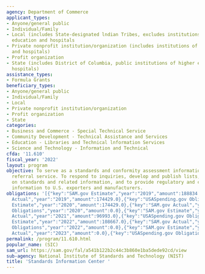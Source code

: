 ```yaml
---
agency: Department of Commerce
applicant_types:
- Anyone/general public
- Individual/Family
- Local (includes State-designated lndian Tribes, excludes institutions of higher
  education and hospitals
- Private nonprofit institution/organization (includes institutions of higher education
  and hospitals)
- Profit organization
- State (includes District of Columbia, public institutions of higher education and
  hospitals)
assistance_types:
- Formula Grants
beneficiary_types:
- Anyone/general public
- Individual/Family
- Local
- Private nonprofit institution/organization
- Profit organization
- State
categories:
- Business and Commerce - Special Technical Service
- Community Development - Technical Assistance and Services
- Education - Libraries and Technical lnformation Services
- Science and Technology - Information and Technical
cfda: '11.610'
fiscal_year: '2022'
layout: program
objective: To serve as a standards and conformity assessment information center and
  referral service. To respond to inquiries, develop and publish lists, and guidance
  on standards and related information, and to provide regulatory and certification
  information to U.S. exporters and manufacturers.
obligations: '[{"key":"SAM.gov Estimate","year":"2019","amount":188834.0},{"key":"SAM.gov
  Actual","year":"2019","amount":174429.0},{"key":"USASpending.gov Obligations","year":"2019","amount":0.0},{"key":"SAM.gov
  Estimate","year":"2020","amount":174429.0},{"key":"SAM.gov Actual","year":"2020","amount":90350.0},{"key":"USASpending.gov
  Obligations","year":"2020","amount":0.0},{"key":"SAM.gov Estimate","year":"2021","amount":106969.0},{"key":"SAM.gov
  Actual","year":"2021","amount":96993.0},{"key":"USASpending.gov Obligations","year":"2021","amount":0.0},{"key":"SAM.gov
  Estimate","year":"2022","amount":108667.0},{"key":"SAM.gov Actual","year":"2022","amount":101005.0},{"key":"USASpending.gov
  Obligations","year":"2022","amount":0.0},{"key":"SAM.gov Estimate","year":"2023","amount":116943.0},{"key":"SAM.gov
  Actual","year":"2023","amount":0.0},{"key":"USASpending.gov Obligations","year":"2023","amount":0.0}]'
permalink: /program/11.610.html
popular_name: (SIC)
sam_url: https://sam.gov/fal/a541b122b2c44c3b860e1ba5dede92cd/view
sub-agency: National Institute of Standards and Technology (NIST)
title: 'Standards Information Center '
---
```

